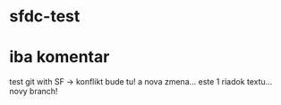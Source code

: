 # sfdc-test
# iba komentar
test git with SF -> konflikt bude tu! a nova zmena...
este 1 riadok textu... novy branch!
